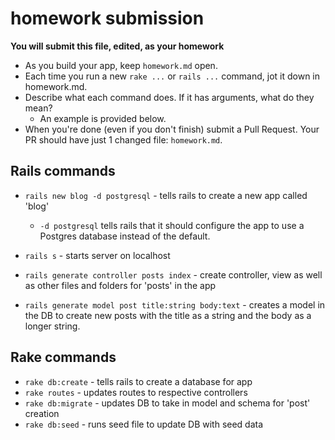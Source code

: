 # homework submission

**You will submit this file, edited, as your homework**

* As you build your app, keep `homework.md` open.  
* Each time you run a new `rake ...` or `rails ...` command, jot it down in homework.md.  
* Describe what each command does.  If it has arguments, what do they mean?
  * An example is provided below.
* When you're done (even if you don't finish) submit a Pull Request.  Your PR should have just 1 changed file: `homework.md`.


## Rails commands

* `rails new blog -d postgresql` - tells rails to create a new app called 'blog'
  * `-d postgresql` tells rails that it should configure the app to use a Postgres database instead of the default.

* `rails s` - starts server on localhost
* `rails generate controller posts index` - create controller, view as well as other files and folders for 'posts' in the app
* `rails generate model post title:string body:text` - creates a model in the DB to create new posts with the title as a string and the body as a longer string.




## Rake commands

* `rake db:create` - tells rails to create a database for app
* `rake routes` - updates routes to respective controllers
* `rake db:migrate` - updates DB to take in model and schema for 'post' creation
* `rake db:seed` - runs seed file to update DB with seed data

